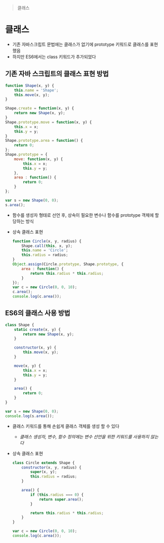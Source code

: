 > 클래스

# 클래스

- 기존 자바스크립트 문법에는 클래스가 없기에 prototype 키워드로 클래스를 표현했음
- 하지만 ES6에서는 class 키워드가 추가되었다

## 기존 자바 스크립트의 클래스 표현 방법

```jsx
function Shape(x, y) {
    this.name = 'Shape';
    this.move(x, y);
}

Shape.create = function(x, y) {
    return new Shape(x, y);
}
Shape.prototype.move = function(x, y) {
    this.x = x;
    this.y = y;
}
Shape.prototype.area = function() {
    return 0;
};
Shape.prototype = {
    move: function(x, y) {
        this.x = x;
        this.y = y;
    },
    area : function() {
        return 0;
    }
};

var s = new Shape(0, 0);
s.area();
```

- 함수를 생성자 형태로 선언 후, 상속이 필요한 변수나 함수를 prototype 객체에 할당하는 방식
    
- 상속 클래스 표현
    
    ```jsx
    function Circle(x, y, radius) {
        Shape.call(this, x, y);
        this.name = 'Circle';
        this.radius = radius;
    }
    Object.assign(Circle.prototype, Shape.prototype, {
        area : function() {
            return this.radius * this.radius;
        }
    });
    var c = new Circle(0, 0, 10);
    c.area();
    console.log(c.area());
    ```
    

## ES6의 클래스 사용 방법

```jsx
class Shape {
    static create(x, y) {
        return new Shape(x, y);
    }

    constructor(x, y) {
        this.move(x, y);
    }

    move(x, y) {
        this.x = x;
        this.y = y;
    }

    area() {
        return 0;
    }
}

var s = new Shape(0, 0);
console.log(s.area());
```

- 클래스 키워드를 통해 손쉽게 클래스 객체를 생성 할 수 있다
    
    - _클래스 생성자, 변수, 함수 정의에는 변수 선언을 위한 키워드를 사용하지 않는다_
- 상속 클래스 표현
    
    ```jsx
    class Circle extends Shape {
        constructor(x, y, radius) {
            super(x, y);
            this.radius = radius;
        }
    
        area() {
            if (this.radius === 0) {
                return super.area();
            }
    
            return this.radius * this.radius;
        }
    }
    
    var c = new Circle(0, 0, 10);
    console.log(c.area());
    ```